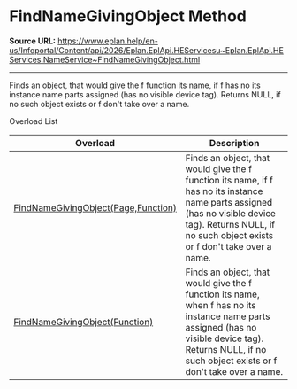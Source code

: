 # FindNameGivingObject Method

**Source URL:** https://www.eplan.help/en-us/Infoportal/Content/api/2026/Eplan.EplApi.HEServicesu~Eplan.EplApi.HEServices.NameService~FindNameGivingObject.html

---

Finds an object, that would give the f function its name, if f has no its instance name parts assigned (has no visible device tag). Returns NULL, if no such object exists or f don't take over a name.

Overload List

| Overload | Description |
| --- | --- |
| [FindNameGivingObject(Page,Function)](Eplan.EplApi.HEServicesu~Eplan.EplApi.HEServices.NameService~FindNameGivingObject(Page,Function).html) | Finds an object, that would give the f function its name, if f has no its instance name parts assigned (has no visible device tag). Returns NULL, if no such object exists or f don't take over a name. |
| [FindNameGivingObject(Function)](Eplan.EplApi.HEServicesu~Eplan.EplApi.HEServices.NameService~FindNameGivingObject(Function).html) | Finds an object, that would give the f function its name, when f has no its instance name parts assigned (has no visible device tag). Returns NULL, if no such object exists or f don't take over a name. |
